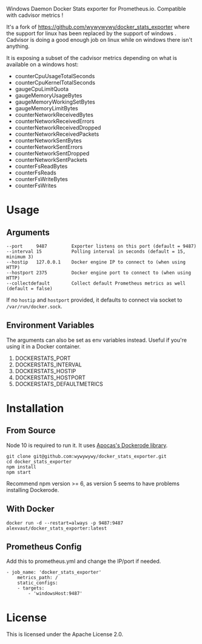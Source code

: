 Windows Daemon Docker Stats exporter for Prometheus.io. Compatible with cadvisor metrics !

It's a fork of https://github.com/wywywywy/docker_stats_exporter where the support for linux has been replaced by the support of windows . Cadvisor is doing a good enough job on linux while on windows there isn't anything.

It is exposing a subset of the cadvisor metrics depending on what is available on a windows host:
- counterCpuUsageTotalSeconds
- counterCpuKernelTotalSeconds
- gaugeCpuLimitQuota
- gaugeMemoryUsageBytes
- gaugeMemoryWorkingSetBytes
- gaugeMemoryLimitBytes
- counterNetworkReceivedBytes
- counterNetworkReceivedErrors
- counterNetworkReceivedDropped
- counterNetworkReceivedPackets
- counterNetworkSentBytes
- counterNetworkSentErrors
- counterNetworkSentDropped
- counterNetworkSentPackets
- counterFsReadBytes
- counterFsReads
- counterFsWriteBytes
- counterFsWrites

# Usage

## Arguments

    --port     9487         Exporter listens on this port (default = 9487)
    --interval 15           Polling interval in seconds (default = 15, minimum 3)
    --hostip   127.0.0.1    Docker engine IP to connect to (when using HTTP)
    --hostport 2375         Docker engine port to connect to (when using HTTP)
    --collectdefault        Collect default Prometheus metrics as well (default = false)

If no `hostip` and `hostport` provided, it defaults to connect via socket to `/var/run/docker.sock`.

## Environment Variables

The arguments can also be set as env variables instead. Useful if you're using it in a Docker container.
1. DOCKERSTATS_PORT
2. DOCKERSTATS_INTERVAL
3. DOCKERSTATS_HOSTIP
4. DOCKERSTATS_HOSTPORT
5. DOCKERSTATS_DEFAULTMETRICS

# Installation

## From Source

Node 10 is required to run it. It uses [Apocas's Dockerode library](https://github.com/apocas/dockerode).

    git clone git@github.com:wywywywy/docker_stats_exporter.git
    cd docker_stats_exporter
    npm install
    npm start

Recommend npm version >= 6, as version 5 seems to have problems installing Dockerode.

## With Docker

    docker run -d --restart=always -p 9487:9487 alexvaut/docker_stats_exporter:latest

## Prometheus Config

Add this to prometheus.yml and change the IP/port if needed.

    - job_name: 'docker_stats_exporter'
        metrics_path: /
        static_configs:
        - targets:
            - 'windowsHost:9487'
            
# License

This is licensed under the Apache License 2.0.
